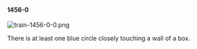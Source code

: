 #### 1456-0
![train-1456-0-0.png](https://github.com/lil-lab/nlvr/raw/master/nlvr/train/images/0/train-1456-0-0.png "train-1456-0-0.png")

There is at least one blue circle closely touching a wall of a box.